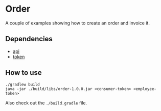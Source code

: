 # Order

A couple of examples showing how to create an order and invoice it.

## Dependencies

* [api](../api)
* [token](../token)

## How to use

```
./gradlew build
java -jar ./build/libs/order-1.0.0.jar <consumer-token> <employee-token>
```

Also check out the `./build.gradle` file.
